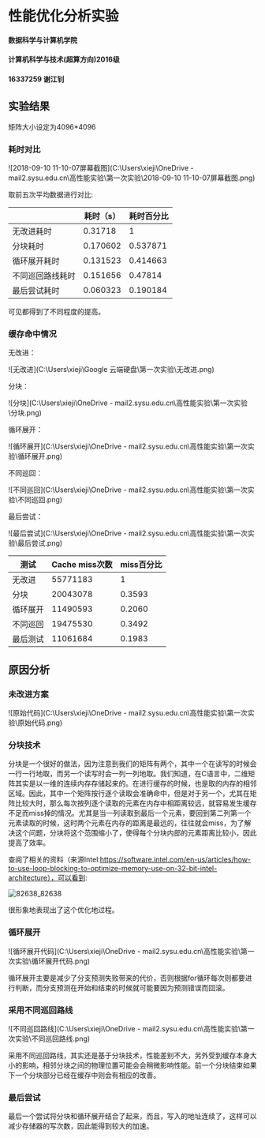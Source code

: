 # 性能优化分析实验

#### 数据科学与计算机学院

#### 计算机科学与技术(超算方向)2016级

#### 16337259 谢江钊

## 实验结果

矩阵大小设定为4096*4096

### 耗时对比

![2018-09-10 11-10-07屏幕截图](C:\Users\xieji\OneDrive - mail2.sysu.edu.cn\高性能实验\第一次实验\2018-09-10 11-10-07屏幕截图.png)

取前五次平均数据进行对比:

|                  | 耗时（s） | 耗时百分比 |
| ---------------- | --------- | ---------- |
| 无改进耗时       | 0.31718   | 1          |
| 分块耗时         | 0.170602  | 0.537871   |
| 循环展开耗时     | 0.131523  | 0.414663   |
| 不同巡回路线耗时 | 0.151656  | 0.47814    |
| 最后尝试耗时     | 0.060323  | 0.190184   |

可见都得到了不同程度的提高。

### 缓存命中情况

无改进：

![无改进](C:\Users\xieji\Google 云端硬盘\第一次实验\无改进.png)

分块：

![分块](C:\Users\xieji\OneDrive - mail2.sysu.edu.cn\高性能实验\第一次实验\分块.png)

循环展开：

![循环展开](C:\Users\xieji\OneDrive - mail2.sysu.edu.cn\高性能实验\第一次实验\循环展开.png)

不同巡回：

![不同巡回](C:\Users\xieji\OneDrive - mail2.sysu.edu.cn\高性能实验\第一次实验\不同巡回.png)

最后尝试：

![最后尝试](C:\Users\xieji\OneDrive - mail2.sysu.edu.cn\高性能实验\第一次实验\最后尝试.png)

| 测试     | Cache miss次数 | miss百分比 |
| -------- | -------------- | ---------- |
| 无改进   | 55771183       | 1          |
| 分块     | 20043078       | 0.3593     |
| 循环展开 | 11490593       | 0.2060     |
| 不同巡回 | 19475530       | 0.3492     |
| 最后测试 | 11061684       | 0.1983     |

## 原因分析

### 未改进方案

![原始代码](C:\Users\xieji\OneDrive - mail2.sysu.edu.cn\高性能实验\第一次实验\原始代码.png)

### 分块技术



分块是一个很好的做法，因为注意到我们的矩阵有两个，其中一个在读写的时候会一行一行地取，而另一个读写时会一列一列地取。我们知道，在C语言中，二维矩阵其实是以一维的连续内存存储起来的。在进行缓存的时候，也是取的内存的相邻区域。因此，其中一个矩阵按行逐个读取会准确命中，但是对于另一个，尤其在矩阵比较大时，那么每次按列逐个读取的元素在内存中相距离较远，就容易发生缓存不足而miss掉的情况。尤其是当一列读取到最后一个元素，要回到第二列第一个元素读取的时候，这时两个元素在内存的距离是最远的，往往就会miss，为了解决这个问题，分块将这个范围缩小了，使得每个分块内部的元素距离比较小，因此提高了效率。

查阅了相关的资料（来源Intel:https://software.intel.com/en-us/articles/how-to-use-loop-blocking-to-optimize-memory-use-on-32-bit-intel-architecture），可以看到:

![82638_82638](C:\Users\xieji\Desktop\82638_82638.jpg)

很形象地表现出了这个优化地过程。

### 循环展开

![循环展开代码](C:\Users\xieji\OneDrive - mail2.sysu.edu.cn\高性能实验\第一次实验\循环展开代码.png)

循环展开主要是减少了分支预测失败带来的代价，否则根据for循环每次则都要进行判断，而分支预测在开始和结束的时候就可能要因为预测错误而回滚。

### 采用不同巡回路线

![不同巡回路线](C:\Users\xieji\OneDrive - mail2.sysu.edu.cn\高性能实验\第一次实验\不同巡回路线.png)

采用不同巡回路线，其实还是基于分块技术，性能差别不大，另外受到缓存本身大小的影响，相邻分块之间的物理位置可能会会稍微影响性能。前一个分块结束如果下一个分块部分已经在缓存中则会有相应的改善。

### 最后尝试

最后一个尝试将分块和循环展开结合了起来，而且，写入的地址连续了，这样可以减少存储器的写次数，因此能得到较大的加速。

